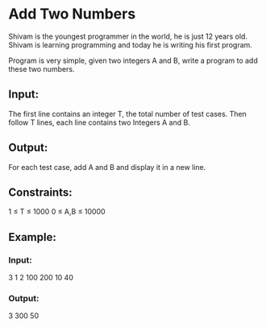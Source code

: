 # Add Two Numbers
Shivam is the youngest programmer in the world, he is just 12 years old. Shivam is learning programming and today he is writing his first program.

Program is very simple, given two integers A and B, write a program to add these two numbers.

## Input:
The first line contains an integer T, the total number of test cases. Then follow T lines, each line contains two Integers A and B.

## Output:
For each test case, add A and B and display it in a new line.

## Constraints:
1 ≤ T ≤ 1000
0 ≤ A,B ≤ 10000

## Example:
### Input:
3 
1 2
100 200
10 40

### Output:
3
300
50